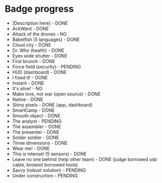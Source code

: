 # Badge progress

- [Description here] - DONE
- AckWard - DONE
- Attack of the drones - NO
- Babelfish (5 languages) - DONE
- Cloud city - DONE
- Dr. Who (health) - DONE
- Eyes wide shutter - DONE
- First brunch - DONE
- Force field (security) - PENDING
- HUD (dashboard) - DONE
- I fixed it! - DONE
- Instant - DONE
- It's alive! - NO
- Make love, not war (open source) - DONE
- Native - DONE
- Shiny pixels - DONE (app, dashboard)
- SmartCamp - DONE
- Smooth object - DONE
- The analyst - PENDING
- The assembler - DONE
- The presenter - DONE
- Solder soldier - DONE
- Three dimensions - DONE
- Wear me! - DONE
- This is intense! (5 sensors) - DONE
- Leave no one behind (help other team) - DONE (judge borrowed usb cable, knowiot borrowed tools)
- Savvy (robust solution) - PENDING
- Under construction - PENDING
